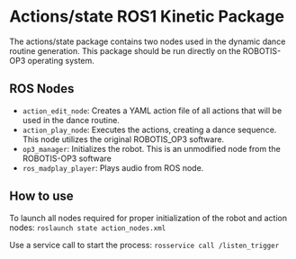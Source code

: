 # Actions/state ROS1 Kinetic Package
The actions/state package contains two nodes used in the dynamic dance routine generation. This package should be run directly on the ROBOTIS-OP3 operating system. 


## ROS Nodes
* `action_edit_node`: Creates a YAML action file of all actions that will be used in 
  the dance routine. 
* `action_play_node`: Executes the actions, creating a dance sequence. This node utilizes the original ROBOTIS_OP3 software. 
* `op3_manager`: Initializes the robot. This is an unmodified node from the ROBOTIS-OP3 software
* `ros_madplay_player`: Plays audio from ROS node.


## How to use
To launch all nodes required for proper initialization of the robot and action nodes:
`roslaunch state action_nodes.xml`

Use a service call to start the process:
`rosservice call /listen_trigger`
